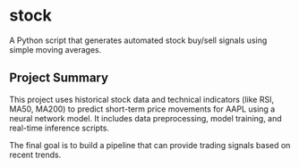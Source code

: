 # stock
A Python script that generates automated stock buy/sell signals using simple moving averages.

## Project Summary

This project uses historical stock data and technical indicators (like RSI, MA50, MA200) to predict short-term price movements for AAPL using a neural network model. It includes data preprocessing, model training, and real-time inference scripts.

The final goal is to build a pipeline that can provide trading signals based on recent trends.


